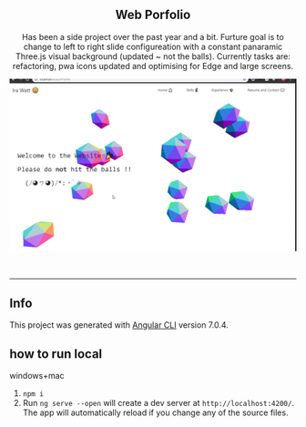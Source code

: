 
<h2 align="center">
 Web Porfolio 
</h2>
<p align="center">Has been a side project over the past year and a bit. Furture goal is to change to left to right slide configureation with a 
constant panaramic Three.js visual background (updated ~ not the balls). Currently tasks are: refactoring, pwa icons updated and optimising for Edge and large screens.</P>
<p align="center">
  <img src="https://raw.githubusercontent.com/wisespira/Website/master/its%20the%20giff.gif">
</p>
<br>
<hr>


## Info

This project was generated with [Angular CLI](https://github.com/angular/angular-cli) version 7.0.4.

## how to run local

windows+mac

1) `npm i`
2) Run `ng serve --open` will create a dev server at `http://localhost:4200/`. The app will automatically reload if you change any of the source files.
